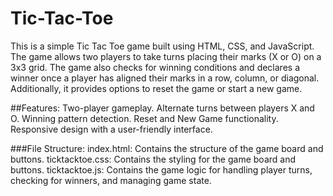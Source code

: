 # Tic-Tac-Toe
This is a simple Tic Tac Toe game built using HTML, CSS, and JavaScript. The game allows two players to take turns placing their marks (X or O) on a 3x3 grid. The game also checks for winning conditions and declares a winner once a player has aligned their marks in a row, column, or diagonal. Additionally, it provides options to reset the game or start a new game.

##Features:
Two-player gameplay.
Alternate turns between players X and O.
Winning pattern detection.
Reset and New Game functionality.
Responsive design with a user-friendly interface.

###File Structure:
index.html: Contains the structure of the game board and buttons.
ticktacktoe.css: Contains the styling for the game board and buttons.
ticktacktoe.js: Contains the game logic for handling player turns, checking for winners, and managing game state.
